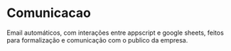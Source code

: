 # Comunicacao
 Email automáticos, com interações entre appscript e google sheets, feitos para formalização e comunicação com o publico da empresa. 
 
